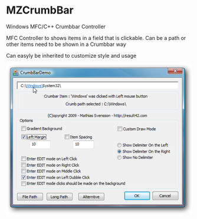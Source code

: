 # MZCrumbBar
Windows MFC/C++ Crumbbar Controller

MFC Controller to shows items in a field that is clickable.
Can be a path or other items need to be shown in a Crumbbar way

Can easyly be inherited to customize style and usage

![Alt text](Doc/MZCrumbBar1.png?raw=true "Image from DemoApp")
